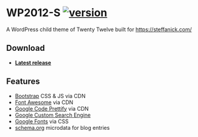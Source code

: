 # WP2012-S [![version](https://img.shields.io/badge/wp2012--s-v0.8.1-0038e2.svg?style=flat-square)][CHANGELOG]
A WordPress child theme of Twenty Twelve built for https://steffanick.com/

## Download
* [**Latest release**](https://github.com/AdamSteffanick/wp2012-s/releases/latest)

## Features
* [Bootstrap] CSS & JS via CDN
* [Font Awesome] via CDN
* [Google Code Prettify] via CDN
* [Google Custom Search Engine]
* [Google Fonts] via CSS
* [schema.org] microdata for blog entries

[CHANGELOG]: ./CHANGELOG.md

[Bootstrap]: http://getbootstrap.com/
[Font Awesome]: http://fontawesome.io/
[Google Code Prettify]: https://github.com/google/code-prettify
[Google Custom Search Engine]: https://developers.google.com/custom-search/
[Google Fonts]: https://fonts.google.com/
[schema.org]: https://schema.org/